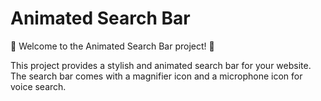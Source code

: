 # Animated Search Bar

🚀 Welcome to the Animated Search Bar project! 🚀

This project provides a stylish and animated search bar for your website. The search bar comes with a magnifier icon and a microphone icon for voice search.
